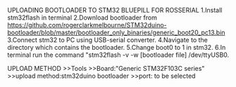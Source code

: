 UPLOADING BOOTLOADER TO STM32 BLUEPILL FOR ROSSERIAL
      1.Install stm32flash in terminal
      2.Download bootloader from https://github.com/rogerclarkmelbourne/STM32duino-bootloader/blob/master/bootloader_only_binaries/generic_boot20_pc13.bin
      3.Connect stm32 to PC using USB-serial converter. 
      4.Navigate to the directory which contains the bootloader.
      5.Change boot0 to 1 in stm32.
      6.In terminal run the command "stm32flash -v -w [bootloader file] /dev/ttyUSB0.
      
UPLOAD METHOD
      >>Tools
           >>Board:"Generic STM32F103C series"
           >>upload method:stm32duino bootloader
           >>port: to be selected
